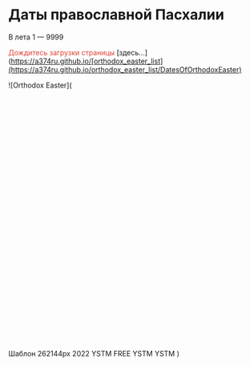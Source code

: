 Даты православной Пасхалии
===

  В лета 1 — 9999
  
<span style="color:#e34234">Дождитесь загрузки страницы</span> [здесь…](https://a374ru.github.io/[orthodox_easter_list](https://a374ru.github.io/orthodox_easter_list/DatesOfOrthodoxEaster)
  
  
![Orthodox Easter](<svg
   width="511.00003"
   height="511.00003"
   viewBox="0 0 135.20209 135.20209"
   version="1.1"
   id="svg69"
   inkscape:version="1.2 (dc2aeda, 2022-05-15)"
   sodipodi:docname="easter.svg"
   inkscape:export-filename="ins-template-512x512.svg"
   inkscape:export-xdpi="96"
   inkscape:export-ydpi="96"
   xmlns:inkscape="http://www.inkscape.org/namespaces/inkscape"
   xmlns:sodipodi="http://sodipodi.sourceforge.net/DTD/sodipodi-0.dtd"
   xmlns:xlink="http://www.w3.org/1999/xlink"
   xmlns="http://www.w3.org/2000/svg"
   xmlns:svg="http://www.w3.org/2000/svg"
   xmlns:rdf="http://www.w3.org/1999/02/22-rdf-syntax-ns#"
   xmlns:cc="http://creativecommons.org/ns#"
   xmlns:dc="http://purl.org/dc/elements/1.1/">
  <title
     id="title66">Шаблон 262144px</title>
  <sodipodi:namedview
     id="namedview71"
     pagecolor="#fffafd"
     bordercolor="#000000"
     borderopacity="0.25"
     inkscape:showpageshadow="false"
     inkscape:pageopacity="1"
     inkscape:pagecheckerboard="false"
     inkscape:deskcolor="#d1d1d1"
     inkscape:document-units="px"
     showgrid="true"
     inkscape:zoom="0.68747343"
     inkscape:cx="362.92312"
     inkscape:cy="282.19272"
     inkscape:window-width="1120"
     inkscape:window-height="875"
     inkscape:window-x="394"
     inkscape:window-y="77"
     inkscape:window-maximized="0"
     inkscape:current-layer="layer1"
     guidehicolor="#e0e0e0"
     guidehiopacity="0.49803922"
     showborder="true">
    <inkscape:grid
       type="xygrid"
       id="grid73"
       empspacing="4"
       originx="0"
       originy="0"
       dotted="false"
       color="#7d7d7d"
       opacity="0.14901961"
       empcolor="#d4d4d4"
       empopacity="0.30196078"
       spacingx="2.6458333"
       spacingy="2.6458333" />
  </sodipodi:namedview>
  <defs
     id="defs66">
    <linearGradient
       inkscape:collect="always"
       id="linearGradient22367">
      <stop
         style="stop-color:#e34234;stop-opacity:0;"
         offset="0"
         id="stop22365" />
      <stop
         style="stop-color:#e34234;stop-opacity:1;"
         offset="1"
         id="stop22363" />
    </linearGradient>
    <linearGradient
       inkscape:collect="always"
       id="linearGradient19215">
      <stop
         style="stop-color:#fcfcc8;stop-opacity:1;"
         offset="0"
         id="stop19211" />
      <stop
         style="stop-color:#dce207;stop-opacity:0;"
         offset="1"
         id="stop19213" />
    </linearGradient>
    <filter
       inkscape:collect="always"
       style="color-interpolation-filters:sRGB"
       id="filter3791"
       x="-0.019908858"
       y="-0.028679706"
       width="1.0398177"
       height="1.0573595">
      <feGaussianBlur
         inkscape:collect="always"
         stdDeviation="1.0578951"
         id="feGaussianBlur3793" />
    </filter>
    <filter
       inkscape:collect="always"
       style="color-interpolation-filters:sRGB"
       id="filter17029"
       x="-0.21402995"
       y="-0.21402995"
       width="1.4280599"
       height="1.4280599">
      <feGaussianBlur
         inkscape:collect="always"
         stdDeviation="8.4391932"
         id="feGaussianBlur17031" />
    </filter>
    <radialGradient
       inkscape:collect="always"
       xlink:href="#linearGradient19215"
       id="radialGradient19217"
       cx="68.21447"
       cy="68.021935"
       fx="68.21447"
       fy="68.021935"
       r="68.011353"
       gradientUnits="userSpaceOnUse" />
    <linearGradient
       inkscape:collect="always"
       xlink:href="#linearGradient22367"
       id="linearGradient22369"
       x1="64.804901"
       y1="146.07104"
       x2="64.804901"
       y2="16.54546"
       gradientUnits="userSpaceOnUse" />
    <linearGradient
       inkscape:collect="always"
       xlink:href="#linearGradient22367"
       id="linearGradient22736"
       gradientUnits="userSpaceOnUse"
       x1="60.839111"
       y1="107.09533"
       x2="60.839111"
       y2="84.007942" />
    <linearGradient
       inkscape:collect="always"
       xlink:href="#linearGradient22367"
       id="linearGradient23635"
       gradientUnits="userSpaceOnUse"
       x1="64.804901"
       y1="146.07104"
       x2="64.804901"
       y2="16.54546" />
    <linearGradient
       inkscape:collect="always"
       xlink:href="#linearGradient22367"
       id="linearGradient23637"
       gradientUnits="userSpaceOnUse"
       x1="64.804901"
       y1="146.07104"
       x2="64.804901"
       y2="16.54546" />
    <linearGradient
       inkscape:collect="always"
       xlink:href="#linearGradient22367"
       id="linearGradient23639"
       gradientUnits="userSpaceOnUse"
       x1="64.804901"
       y1="146.07104"
       x2="64.804901"
       y2="16.54546" />
    <linearGradient
       inkscape:collect="always"
       xlink:href="#linearGradient22367"
       id="linearGradient23641"
       gradientUnits="userSpaceOnUse"
       x1="60.839111"
       y1="107.09533"
       x2="60.839111"
       y2="84.007942" />
    <linearGradient
       inkscape:collect="always"
       xlink:href="#linearGradient22367"
       id="linearGradient23643"
       gradientUnits="userSpaceOnUse"
       x1="60.839111"
       y1="107.09533"
       x2="60.839111"
       y2="84.007942" />
  </defs>
  <g
     inkscape:label="Слой 1"
     inkscape:groupmode="layer"
     id="layer1">
    <circle
       style="opacity:1;fill:url(#radialGradient19217);fill-opacity:1;fill-rule:evenodd;stroke:black;stroke-width:0.264583;stroke-dasharray:none;stroke-dashoffset:0;stroke-opacity:1;filter:url(#filter17029)"
       id="path15937"
       cx="68.21447"
       cy="68.021935"
       r="47.625" />
    <g
       id="g11220"
       inkscape:label="XB"
       transform="matrix(1,0,0,0.81708436,-1.3049001,-2.9357026)"
       style="opacity:0.925789;fill:url(#linearGradient22369);fill-opacity:1;stroke:none">
      <g
         aria-label="ХВ"
         transform="scale(0.89122874,1.1220464)"
         id="text473-1"
         style="font-size:114.684px;font-family:Clunya;-inkscape-font-specification:'Clunya, Normal';display:inline;opacity:0.582857;fill:url(#linearGradient23639);fill-rule:evenodd;stroke-width:0.264583;filter:url(#filter3791)">
        <path
           d="m 82.945185,31.729112 c -1.490892,-4.472676 -1.490892,-7.45446 -0.458736,-13.073976 0,-0.229368 0.114684,-0.458736 0.229368,-0.802788 0.114684,-0.229368 0.229368,-0.57342 0.229368,-0.917472 0.344052,-2.178996 -1.949628,-1.949628 -4.128623,-1.605576 -2.408364,0.114684 -5.275464,2.523048 -8.142564,5.963568 -2.8671,3.44052 -5.7342,7.798512 -8.142564,11.812452 L 51.177718,51.45476 33.401698,17.62298 h 4.58736 V 15.3293 H 15.510995 v 2.29368 h 4.587359 l 23.968956,45.529547 -8.257248,13.18866 c -0.344052,-0.114684 -0.688104,-0.114684 -1.032156,-0.229368 -0.344052,-0.114684 -0.802788,-0.114684 -1.14684,-0.114684 -4.58736,0 -8.142564,3.669888 -8.142564,8.142564 0,2.178996 0.802788,4.01394 2.29368,5.504832 l -5.390148,8.715984 c -1.72026,2.637735 -5.160779,2.981785 -7.569143,2.981785 v 2.29368 h 20.184383 v -2.29368 c -3.096468,0 -5.619516,-0.11469 -6.422304,-0.91747 -0.802788,-0.573423 -1.032156,-1.834947 -0.229368,-3.211155 l 3.096468,-5.275464 c 0.344052,0.114684 0.688104,0.114684 1.032156,0.114684 h 1.14684 c 4.472676,0 7.913196,-3.44052 7.913196,-7.913196 0,-2.178996 -0.688104,-4.01394 -2.064312,-5.504832 L 46.246306,67.510519 64.251694,101.3423 h -4.58736 v 2.29368 H 82.371765 V 101.3423 H 77.784406 L 53.24203,55.812751 62.187382,41.591936 c 2.29368,-3.669888 4.58736,-6.30762 6.88104,-7.913196 2.29368,-1.490892 4.128624,-2.29368 5.390148,-2.29368 1.949628,0 3.325836,0.458736 4.357992,0.917472 1.032156,0.57342 2.064311,1.14684 3.784571,1.605576 0.344052,0 0.57342,-0.229368 0.688104,-0.57342 0.114684,-0.344052 0,-0.917472 -0.344052,-1.605576 z"
           id="path23508"
           style="fill:url(#linearGradient23635)" />
        <path
           d="m 89.252762,103.63598 h 53.098688 c 0,0 0,-2.29368 0,-2.29368 h -4.58736 V 72.327247 l -28.44163,-13.418028 8.02788,-14.106131 c 7.45446,0 12.61524,-1.72026 15.82639,-4.357992 3.21116,-2.637732 4.58736,-6.30762 4.58736,-9.977508 0,-6.536988 -3.21115,-10.32156 -8.14256,-12.500556 -4.93141,-2.178996 -11.4684,-2.637732 -18.23476,-2.637732 -4.70204,0 -9.06003,0.802788 -12.271184,2.637732 -3.211152,1.834944 -5.275464,4.58736 -5.275464,8.715984 V 101.3423 h -4.58736 z M 126.41038,30.467588 c 0,2.637732 -1.03216,5.619516 -2.8671,8.02788 -1.83495,2.408364 -4.47268,4.128624 -7.79851,4.128624 l -8.71599,15.252971 V 28.173908 c 0,-4.702044 1.14684,-7.45446 2.75242,-8.945352 1.60557,-1.376208 3.44052,-1.605576 5.16078,-1.605576 3.5552,0 6.4223,0.57342 8.37193,2.408364 1.94963,1.834944 3.09647,5.046096 3.09647,10.436244 z m -1.83495,38.304455 V 101.3423 H 107.02878 V 60.514795 Z"
           id="path23510"
           style="fill:url(#linearGradient23637)" />
      </g>
      <g
         aria-label="ХВ"
         transform="scale(0.89122875,1.1220464)"
         id="text473"
         style="font-size:114.684px;font-family:Clunya;-inkscape-font-specification:'Clunya, Normal';fill:url(#linearGradient22736);fill-rule:evenodd;stroke-width:0.264583">
        <path
           d="m 82.945185,31.729112 c -1.490892,-4.472676 -1.490892,-7.45446 -0.458736,-13.073976 0,-0.229368 0.114684,-0.458736 0.229368,-0.802788 0.114684,-0.229368 0.229368,-0.57342 0.229368,-0.917472 0.344051,-2.178996 -1.949628,-1.949628 -4.128624,-1.605576 -2.408364,0.114684 -5.275464,2.523048 -8.142564,5.963568 -2.8671,3.44052 -5.7342,7.798512 -8.142564,11.812452 L 51.177717,51.45476 33.401697,17.62298 h 4.58736 V 15.3293 H 15.510994 v 2.29368 h 4.58736 l 23.968955,45.529547 -8.257248,13.18866 c -0.344052,-0.114684 -0.688104,-0.114684 -1.032156,-0.229368 -0.344052,-0.114684 -0.802788,-0.114684 -1.14684,-0.114684 -4.58736,0 -8.142564,3.669888 -8.142564,8.142564 0,2.178996 0.802788,4.01394 2.29368,5.504832 l -5.390147,8.715984 c -1.72026,2.637735 -5.16078,2.981785 -7.569144,2.981785 v 2.29368 h 20.184383 v -2.29368 c -3.096468,0 -5.619516,-0.11469 -6.422304,-0.91747 -0.802788,-0.573423 -1.032156,-1.834947 -0.229368,-3.211155 l 3.096468,-5.275464 c 0.344052,0.114684 0.688104,0.114684 1.032156,0.114684 h 1.14684 c 4.472676,0 7.913196,-3.44052 7.913196,-7.913196 0,-2.178996 -0.688104,-4.01394 -2.064312,-5.504832 L 46.246305,67.510519 64.251693,101.3423 h -4.58736 v 2.29368 h 22.707432 v -2.29368 h -4.58736 L 53.242029,55.812751 62.187381,41.591936 c 2.29368,-3.669888 4.58736,-6.30762 6.88104,-7.913196 2.29368,-1.490892 4.128624,-2.29368 5.390148,-2.29368 1.949628,0 3.325836,0.458736 4.357992,0.917472 1.032156,0.57342 2.064312,1.14684 3.784572,1.605576 0.344052,0 0.573419,-0.229368 0.688103,-0.57342 0.114684,-0.344052 0,-0.917472 -0.344051,-1.605576 z"
           id="path23513"
           style="fill:url(#linearGradient23641)" />
        <path
           d="m 89.252761,103.63598 h 53.098689 c 0,0 0,-2.29368 0,-2.29368 h -4.58736 V 72.327247 l -28.44163,-13.418028 8.02788,-14.106131 c 7.45446,0 12.61524,-1.72026 15.82639,-4.357992 3.21115,-2.637732 4.58736,-6.30762 4.58736,-9.977508 0,-6.536988 -3.21115,-10.32156 -8.14256,-12.500556 -4.93141,-2.178996 -11.4684,-2.637732 -18.23476,-2.637732 -4.70204,0 -9.06003,0.802788 -12.271185,2.637732 -3.211152,1.834944 -5.275464,4.58736 -5.275464,8.715984 V 101.3423 h -4.58736 z M 126.41038,30.467588 c 0,2.637732 -1.03216,5.619516 -2.8671,8.02788 -1.83495,2.408364 -4.47268,4.128624 -7.79851,4.128624 l -8.71599,15.252971 V 28.173908 c 0,-4.702044 1.14684,-7.45446 2.75242,-8.945352 1.60557,-1.376208 3.44052,-1.605576 5.16078,-1.605576 3.5552,0 6.4223,0.57342 8.37193,2.408364 1.94963,1.834944 3.09647,5.046096 3.09647,10.436244 z m -1.83495,38.304455 V 101.3423 H 107.02878 V 60.514795 Z"
           id="path23515"
           style="fill:url(#linearGradient23643)" />
      </g>
    </g>
    <g
       aria-label="а7-¤fцч7f "
       transform="scale(1.0919793,0.91576827)"
       id="text11276"
       style="font-size:24.4086px;font-family:Clunya;-inkscape-font-specification:'Clunya, Normal';opacity:0.71619;fill-rule:evenodd;stroke:black;stroke-width:0.505883;stroke-opacity:0.85098">
      <path
         d="m 30.34645,128.09253 c -0.463764,-2.24559 -0.87871,-5.27226 -1.04957,-9.00678 -0.02441,-0.21967 -0.09764,-0.43935 -0.366129,-0.43935 -0.17086,-0.0244 -0.512581,-0.0488 -0.87871,-0.0488 h -0.488172 -0.34172 c -0.219678,0 -0.317312,0.31731 -0.317312,0.48817 0,0.43936 0,0.75667 0.02441,0.97635 0.02441,0.21968 0.02441,0.48817 0.02441,0.82989 -0.561398,0.97634 -1.04957,1.83065 -1.488924,2.5385 -0.463764,0.73225 -0.854301,1.41569 -1.22043,2.05032 -0.268495,0.46376 -0.585807,1.1472 -0.805484,1.83064 -0.07323,0.21968 -0.146452,0.63463 -0.146452,0.95194 0,0.65903 0.366129,1.00075 1.073979,1.00075 0.414946,0 0.781075,-0.24409 1.073978,-0.63462 0.292903,-0.29291 0.561398,-0.61022 0.87871,-1.02516 0.317311,-0.39054 0.68344,-0.90312 1.171612,-1.6842 0.09764,0.61022 0.170861,1.07398 0.244086,1.44011 0.09763,0.73226 0.195269,1.1472 0.390538,1.61097 0.09763,0.21967 0.219677,0.34172 0.390538,0.34172 h 1.415698 c 0.70785,0 0.610215,-0.36613 0.414947,-1.22043 z m -2.97785,-2.97785 c -0.561397,0.97634 -1.171612,1.90387 -1.56215,2.22118 -0.292903,0.2685 -0.512581,0.34172 -0.927527,0.34172 -0.244086,0 -0.366129,-0.19527 -0.366129,-0.61021 0,-0.5614 0.146452,-0.95194 0.366129,-1.51334 0.17086,-0.41494 0.536989,-1.17161 0.951936,-1.95268 l 0.634623,-1.17162 c 0.195269,-0.39053 0.366129,-0.73226 0.536989,-1.04957 l 0.219678,2.05033 c 0.07323,0.70784 0.122043,1.26924 0.146451,1.68419 z"
         id="path23518" />
      <path
         d="m 30.883424,114.30167 c 0.07323,0 0.122043,-0.0732 0.122043,-0.19527 0,-0.14645 -0.04882,-0.21968 -0.122043,-0.21968 -0.02441,0 -0.07323,-0.0244 -0.122043,-0.0488 -0.07323,-0.0244 -0.146451,-0.0244 -0.219677,-0.0244 -0.195269,0.0244 -0.268495,-0.19527 -0.292903,-0.36613 -0.02441,-0.0976 -0.02441,-0.21968 -0.02441,-0.39054 v -0.48817 -0.51258 -0.46377 c 0,-0.17086 -0.02441,-0.2929 -0.195269,-0.36612 -0.219677,-0.0244 -0.488172,-0.0244 -0.854301,-0.0244 H 28.34493 c -0.09764,0 -0.17086,0.14645 -0.17086,0.24408 0,0.12205 0,0.2685 0.02441,0.43936 0,0.34172 0.02441,0.70785 0.02441,1.02516 0,0.2929 0,0.48817 -0.04882,0.68344 -0.02441,0.12204 -0.09764,0.17086 -0.195269,0.17086 -0.976344,0 -2.196774,-0.0244 -3.368387,-0.0732 -1.171613,-0.0488 -2.27,-0.12204 -3.051075,-0.31731 -0.268494,-0.0732 -0.390537,0.34172 -0.02441,0.61022 0.07323,0.0732 0.09763,0.14645 0.07323,0.26849 -0.02441,0.12204 -0.04882,0.21968 -0.04882,0.31731 0,0.34172 0.02441,0.63463 0.04882,0.8543 0.02441,0.21968 0.02441,0.41495 0,0.53699 0,0.12205 0.07323,0.19527 0.195269,0.19527 0.414946,0.0732 1.318065,0.0976 1.684194,0.0244 0.07323,-0.0244 0.122043,-0.0976 0.122043,-0.19527 -0.02441,-0.24408 -0.04882,-0.51258 -0.04882,-0.80548 0,-0.2929 0.02441,-0.53699 0.04882,-0.70785 0,-0.12204 0.04882,-0.17086 0.17086,-0.17086 0.976344,0.0244 2.318817,0.0488 3.66129,0.0488 1.293655,0 2.587311,-0.0244 3.441612,-0.0488 z"
         id="path23520" />
      <path
         d="m 32.616421,129.09328 h 6.541505 v -1.24484 h -6.541505 z"
         id="path23522" />
      <path
         d="m 45.186809,129.55704 0.610215,-0.78107 c -0.292904,-0.21968 -0.659032,-0.46376 -1.098387,-0.78108 0.195269,-0.36613 0.414946,-0.68344 0.585806,-0.92752 0.17086,-0.19527 0.292903,-0.43936 0.390538,-0.61022 l -0.87871,-0.51258 c -0.17086,0.36613 -0.51258,0.82989 -0.927527,1.4157 -0.219677,-0.12204 -0.414946,-0.26849 -0.610215,-0.41495 -0.195268,-0.12204 -0.366129,-0.24408 -0.488172,-0.34172 l -0.610215,0.78108 c 0.122043,0.12204 0.317312,0.24408 0.53699,0.39054 0.195268,0.14645 0.414946,0.2929 0.610215,0.46376 -0.70785,1.07398 -0.829893,1.29366 -1.000753,1.53774 -0.219677,-0.12204 -0.414946,-0.26849 -0.585806,-0.41495 -0.170861,-0.14645 -0.341721,-0.26849 -0.488172,-0.31731 l -0.683441,0.75667 c 0.146451,0.0976 0.317312,0.21968 0.536989,0.34172 0.244086,0.19527 0.463763,0.31731 0.659032,0.46376 -0.195269,0.34172 -0.390537,0.61022 -0.536989,0.90312 l -0.390538,0.61022 0.951936,0.51258 c 0.146451,-0.36613 0.439355,-0.8299 0.829892,-1.4157 0.414946,0.31731 0.70785,0.51258 1.025161,0.68344 l 0.634624,-0.75667 -1.122796,-0.73226 c 0.170861,-0.2929 0.292904,-0.56139 1.025162,-1.56215 z"
         id="path23524" />
      <path
         d="m 63.395617,128.77597 c -0.02441,-0.0244 -0.09763,-0.0488 -0.219677,-0.0732 -1.000753,-0.0244 -1.977097,-0.0732 -2.904623,-0.0976 l -2.636129,-0.0732 c -0.09763,-2.95344 -0.561398,-5.63838 -1.147204,-7.54225 -0.292904,-0.95194 -0.610215,-1.6842 -0.951936,-2.22119 -0.683441,-1.04957 -1.122795,-0.87871 -1.586559,0 -0.488172,0.87871 -0.903118,2.61172 -1.196021,5.19903 -0.146452,1.29366 -0.219678,2.80699 -0.244086,4.54 l -5.516344,0.12205 c -0.17086,0 -0.195269,0.21967 -0.195269,0.41494 0,0.17086 0.04882,0.34172 0.170861,0.34172 -0.02441,0 -0.02441,0.0244 -0.02441,0.0488 l -0.04882,4.29591 c -0.07323,0.29291 0.17086,0.39054 0.366129,0.39054 h 0.781075 c 0.244086,0 0.536989,0 0.854301,0.0244 0.292903,0 0.439355,-0.31731 0.439355,-0.61021 l -0.07323,-1.09839 c -0.02441,-0.63463 -0.04882,-1.24484 -0.09763,-1.87946 -0.02441,-0.31732 -0.07323,-0.65904 -0.09764,-1.04957 0,-0.0244 0,-0.0732 -0.02441,-0.12205 -0.02441,-0.0488 -0.02441,-0.0732 0,-0.0732 l 1.659784,-0.0732 c 0.610215,0 1.293656,-0.0244 2.050323,-0.0488 0.17086,0.43936 0.34172,0.85431 0.463763,1.22043 0.268495,0.75667 0.512581,1.44011 0.829893,2.17237 0.17086,0.36613 0.366129,0.78108 0.610215,1.19602 0.04882,0.0732 0.146451,0.12204 0.317311,0.12204 0.170861,0 0.268495,-0.0488 0.341721,-0.12204 0.585806,-0.90312 1.04957,-1.58656 1.39129,-2.27 0.34172,-0.68344 0.585806,-1.36688 0.805484,-2.27 1.196021,0 2.44086,0.0732 3.539247,0.14645 0.04882,0.0244 0.07323,0.0732 0.07323,0.0976 -0.02441,0.0244 0,0.0488 0.02441,0.0732 0.07323,0.34172 0.122043,0.65904 0.195269,0.92753 0.09763,0.58581 0.195269,1.04957 0.292903,1.58656 0.04882,0.26849 0.09763,0.58581 0.17086,0.90312 0.02441,0.36613 0.439355,0.2929 0.463764,0 l 0.366129,-1.80624 c 0.122043,-0.58581 0.317312,-1.19602 0.585806,-1.85505 0.02441,-0.0732 0.04882,-0.12205 0.09764,-0.19527 0.07323,-0.12204 0.122043,-0.24409 0.07323,-0.34172 z m -6.980859,-0.0732 c -0.903118,0.21968 -1.879462,0.17086 -2.977849,-0.12204 -0.07323,0 -0.09763,-0.0244 -0.122043,-0.0488 0,-1.12279 0.146451,-2.51408 0.366129,-3.61247 0.09763,-0.5614 0.219677,-1.02516 0.390537,-1.39129 0.17086,-0.36613 0.341721,-0.53699 0.561398,-0.53699 0.488172,0 0.976344,0.8543 1.366882,1.9771 0.366129,1.12279 0.634623,2.53849 0.634623,3.61247 -0.09763,0.0732 -0.17086,0.0976 -0.219677,0.12204 z"
         id="path23526" />
      <path
         d="m 76.869144,129.31296 c 0.02441,-0.19527 0,-0.70785 -0.195269,-0.73226 -0.219677,-0.0244 -0.463763,-0.0244 -0.732258,0.0244 -0.536989,0.0976 -0.927527,0.0244 -1.318064,0 -0.195269,-0.0244 -0.292904,-0.12204 -0.292904,-0.2929 -0.17086,-2.61173 -0.219677,-5.56517 0.04882,-9.29968 0,-0.17086 -0.02441,-0.34172 -0.195269,-0.34172 -0.09763,0 -0.244086,0 -0.414946,-0.0244 -0.366129,0 -0.756667,0.0244 -1.122796,0.0244 -0.17086,0.0244 -0.317312,0.0244 -0.439355,0.0488 -0.09763,0.0244 -0.09763,0.17086 -0.09763,0.2929 0,1.83064 -0.04882,3.53925 -0.122043,5.07699 -0.09764,1.56215 -0.122043,2.95344 -0.07323,4.17387 0.07323,0.19527 -0.17086,0.31731 -0.366129,0.31731 h -3.31957 c -0.219677,0 -0.292903,-0.24409 -0.366129,-0.43936 -0.292903,-2.70935 -0.390537,-5.3943 -0.122043,-8.98236 0.07323,-0.19527 0.02441,-0.48817 -0.244086,-0.48817 -0.195268,0 -0.585806,0.0244 -0.976344,0.0488 -0.390537,0.0244 -0.756666,0.0732 -0.951935,0.0976 -0.195269,0.0732 -0.244086,0.19527 -0.268495,0.39054 -0.122043,3.49043 -0.122043,6.59032 0.09763,9.73903 0,0.17086 0.02441,0.31731 0.195269,0.31731 h 8.860321 c 0.244086,0 0.366129,0.0732 0.366129,0.24409 0.02441,0.97634 0,1.68419 -0.07322,2.41645 -0.07323,0.73226 -0.122043,1.46451 -0.122043,2.36763 0,0.78108 0.07322,1.65979 0.17086,2.41645 0.09763,0.75667 0.195269,1.36689 0.268494,1.58656 0.122043,0.14645 0.195269,0.14645 0.244086,0 0.07323,-1.00075 0.170861,-1.78183 0.292904,-2.51408 0.122043,-0.73226 0.317311,-1.44011 0.585806,-2.48968 0.195269,-0.75667 0.34172,-1.34247 0.439355,-1.95269 0.09763,-0.61021 0.17086,-1.22043 0.244086,-2.02591 z"
         id="path23528" />
      <path
         d="m 87.218365,129.06887 c -0.122043,-1.09839 -0.219678,-2.05032 -0.292903,-3.02666 -0.09763,-0.95194 -0.122043,-1.95269 -0.122043,-3.19753 0,-0.78108 0.04882,-1.36688 0.09763,-1.9771 0.04882,-0.5858 0.09763,-1.17161 0.122043,-1.92828 0,-0.12204 -0.02441,-0.2929 -0.195269,-0.2929 -0.317312,0 -0.634623,0 -0.927527,-0.0244 -0.292903,0 -0.659032,0.0488 -1.073978,0.12204 -0.122043,0 -0.219677,0.12205 -0.219677,0.21968 -0.07323,1.24484 -0.09763,2.44086 -0.122043,3.6857 -0.87871,-0.0976 -1.708602,-0.34172 -2.465269,-1.09839 -0.756666,-0.78107 -0.854301,-1.61096 -0.927527,-2.58731 0,-0.12204 -0.04882,-0.19527 -0.122043,-0.21968 -0.659032,0 -1.171612,0.0244 -1.830645,0.12205 -0.195268,0 -0.390537,0.19527 -0.292903,0.36613 0.390538,1.26924 0.829893,1.85505 1.879462,2.63612 1.171613,0.90312 2.489678,1.24484 3.734516,1.26925 -0.02441,2.02592 0,4.02742 0.07323,5.98011 0,0.0732 0.07323,0.19527 0.146451,0.19527 h 2.294409 c 0.17086,0 0.244086,-0.14645 0.244086,-0.24409 z"
         id="path23530" />
      <path
         d="m 87.58446,114.30167 c 0.07323,0 0.122043,-0.0732 0.122043,-0.19527 0,-0.14645 -0.04882,-0.21968 -0.122043,-0.21968 -0.02441,0 -0.07323,-0.0244 -0.122043,-0.0488 -0.07323,-0.0244 -0.146452,-0.0244 -0.219678,-0.0244 -0.195268,0.0244 -0.268494,-0.19527 -0.292903,-0.36613 -0.02441,-0.0976 -0.02441,-0.21968 -0.02441,-0.39054 v -0.48817 -0.51258 -0.46377 c 0,-0.17086 -0.02441,-0.2929 -0.195269,-0.36612 -0.219678,-0.0244 -0.488172,-0.0244 -0.854301,-0.0244 h -0.829893 c -0.09763,0 -0.17086,0.14645 -0.17086,0.24408 0,0.12205 0,0.2685 0.02441,0.43936 0,0.34172 0.02441,0.70785 0.02441,1.02516 0,0.2929 0,0.48817 -0.04882,0.68344 -0.02441,0.12204 -0.09763,0.17086 -0.195269,0.17086 -0.976344,0 -2.196774,-0.0244 -3.368386,-0.0732 -1.171613,-0.0488 -2.27,-0.12204 -3.051075,-0.31731 -0.268495,-0.0732 -0.390538,0.34172 -0.02441,0.61022 0.07323,0.0732 0.09763,0.14645 0.07323,0.26849 -0.02441,0.12204 -0.04882,0.21968 -0.04882,0.31731 0,0.34172 0.02441,0.63463 0.04882,0.8543 0.02441,0.21968 0.02441,0.41495 0,0.53699 0,0.12205 0.07323,0.19527 0.195269,0.19527 0.414946,0.0732 1.318064,0.0976 1.684193,0.0244 0.07323,-0.0244 0.122043,-0.0976 0.122043,-0.19527 -0.02441,-0.24408 -0.04882,-0.51258 -0.04882,-0.80548 0,-0.2929 0.02441,-0.53699 0.04882,-0.70785 0,-0.12204 0.04882,-0.17086 0.17086,-0.17086 0.976344,0.0244 2.318817,0.0488 3.66129,0.0488 1.293656,0 2.587312,-0.0244 3.441613,-0.0488 z"
         id="path23532" />
      <path
         d="m 105.76886,128.77597 c -0.0244,-0.0244 -0.0976,-0.0488 -0.21968,-0.0732 -1.00075,-0.0244 -1.9771,-0.0732 -2.90462,-0.0976 l -2.63613,-0.0732 c -0.09764,-2.95344 -0.561401,-5.63838 -1.147207,-7.54225 -0.292903,-0.95194 -0.610215,-1.6842 -0.951935,-2.22119 -0.683441,-1.04957 -1.122796,-0.87871 -1.586559,0 -0.488172,0.87871 -0.903118,2.61172 -1.196022,5.19903 -0.146451,1.29366 -0.219677,2.80699 -0.244086,4.54 l -5.516343,0.12205 c -0.17086,0 -0.195269,0.21967 -0.195269,0.41494 0,0.17086 0.04882,0.34172 0.17086,0.34172 -0.02441,0 -0.02441,0.0244 -0.02441,0.0488 l -0.04882,4.29591 c -0.07322,0.29291 0.170861,0.39054 0.366129,0.39054 h 0.781076 c 0.244086,0 0.536989,0 0.854301,0.0244 0.292903,0 0.439354,-0.31731 0.439354,-0.61021 l -0.07322,-1.09839 c -0.02441,-0.63463 -0.04882,-1.24484 -0.09764,-1.87946 -0.02441,-0.31732 -0.07323,-0.65904 -0.09763,-1.04957 0,-0.0244 0,-0.0732 -0.02441,-0.12205 -0.02441,-0.0488 -0.02441,-0.0732 0,-0.0732 l 1.659785,-0.0732 c 0.610215,0 1.293656,-0.0244 2.050322,-0.0488 0.170861,0.43936 0.341721,0.85431 0.463764,1.22043 0.268494,0.75667 0.51258,1.44011 0.829892,2.17237 0.17086,0.36613 0.366129,0.78108 0.610215,1.19602 0.04882,0.0732 0.146452,0.12204 0.317312,0.12204 0.17086,0 0.268495,-0.0488 0.34172,-0.12204 0.585807,-0.90312 1.04957,-1.58656 1.39129,-2.27 0.341721,-0.68344 0.585807,-1.36688 0.805484,-2.27 1.196027,0 2.440857,0.0732 3.539247,0.14645 0.0488,0.0244 0.0732,0.0732 0.0732,0.0976 -0.0244,0.0244 0,0.0488 0.0244,0.0732 0.0732,0.34172 0.12204,0.65904 0.19526,0.92753 0.0976,0.58581 0.19527,1.04957 0.29291,1.58656 0.0488,0.26849 0.0976,0.58581 0.17086,0.90312 0.0244,0.36613 0.43935,0.2929 0.46376,0 l 0.36613,-1.80624 c 0.12204,-0.58581 0.31731,-1.19602 0.58581,-1.85505 0.0244,-0.0732 0.0488,-0.12205 0.0976,-0.19527 0.0732,-0.12204 0.12204,-0.24409 0.0732,-0.34172 z m -6.980863,-0.0732 c -0.903118,0.21968 -1.879462,0.17086 -2.977849,-0.12204 -0.07323,0 -0.09763,-0.0244 -0.122043,-0.0488 0,-1.12279 0.146452,-2.51408 0.366129,-3.61247 0.09764,-0.5614 0.219678,-1.02516 0.390538,-1.39129 0.17086,-0.36613 0.34172,-0.53699 0.561398,-0.53699 0.488172,0 0.976344,0.8543 1.366881,1.9771 0.366129,1.12279 0.634624,2.53849 0.634624,3.61247 -0.09764,0.0732 -0.170861,0.0976 -0.219678,0.12204 z"
         id="path23534" />
    </g>
  </g>
  <metadata
     id="metadata64">
    <rdf:RDF>
      <cc:Work
         rdf:about="">
        <dc:title>Шаблон 262144px</dc:title>
        <dc:date>2022</dc:date>
        <dc:creator>
          <cc:Agent>
            <dc:title>YSTM</dc:title>
          </cc:Agent>
        </dc:creator>
        <dc:rights>
          <cc:Agent>
            <dc:title>FREE</dc:title>
          </cc:Agent>
        </dc:rights>
        <dc:publisher>
          <cc:Agent>
            <dc:title>YSTM</dc:title>
          </cc:Agent>
        </dc:publisher>
        <dc:subject>
          <rdf:Bag>
            <rdf:li>YSTM</rdf:li>
          </rdf:Bag>
        </dc:subject>
      </cc:Work>
    </rdf:RDF>
  </metadata>
</svg>)
